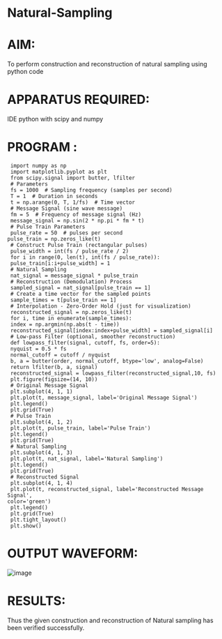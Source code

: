 # Natural-Sampling
# AIM:
 To perform construction and reconstruction of natural sampling using python code
# APPARATUS REQUIRED:
 IDE python with scipy and numpy
# PROGRAM :
~~~
 import numpy as np
 import matplotlib.pyplot as plt
 from scipy.signal import butter, lfilter
 # Parameters
 fs = 1000  # Sampling frequency (samples per second)
 T = 1  # Duration in seconds
 t = np.arange(0, T, 1/fs)  # Time vector
 # Message Signal (sine wave message)
 fm = 5  # Frequency of message signal (Hz)
 message_signal = np.sin(2 * np.pi * fm * t)
 # Pulse Train Parameters
 pulse_rate = 50  # pulses per second
pulse_train = np.zeros_like(t)
 # Construct Pulse Train (rectangular pulses)
 pulse_width = int(fs / pulse_rate / 2)
 for i in range(0, len(t), int(fs / pulse_rate)):
 pulse_train[i:i+pulse_width] = 1
 # Natural Sampling
 nat_signal = message_signal * pulse_train
 # Reconstruction (Demodulation) Process
 sampled_signal = nat_signal[pulse_train == 1]
 # Create a time vector for the sampled points
 sample_times = t[pulse_train == 1]
 # Interpolation - Zero-Order Hold (just for visualization)
 reconstructed_signal = np.zeros_like(t)
 for i, time in enumerate(sample_times):
 index = np.argmin(np.abs(t - time))
 reconstructed_signal[index:index+pulse_width] = sampled_signal[i]
 # Low-pass Filter (optional, smoother reconstruction)
 def lowpass_filter(signal, cutoff, fs, order=5):
 nyquist = 0.5 * fs
 normal_cutoff = cutoff / nyquist
 b, a = butter(order, normal_cutoff, btype='low', analog=False)
 return lfilter(b, a, signal)
 reconstructed_signal = lowpass_filter(reconstructed_signal,10, fs)
 plt.figure(figsize=(14, 10))
 # Original Message Signal
 plt.subplot(4, 1, 1)
 plt.plot(t, message_signal, label='Original Message Signal')
 plt.legend()
 plt.grid(True)
 # Pulse Train
 plt.subplot(4, 1, 2)
 plt.plot(t, pulse_train, label='Pulse Train')
 plt.legend()
 plt.grid(True)
 # Natural Sampling
 plt.subplot(4, 1, 3)
 plt.plot(t, nat_signal, label='Natural Sampling')
 plt.legend()
 plt.grid(True)
 # Reconstructed Signal
 plt.subplot(4, 1, 4)
 plt.plot(t, reconstructed_signal, label='Reconstructed Message Signal', 
color='green')
 plt.legend()
 plt.grid(True)
 plt.tight_layout()
 plt.show()
~~~
# OUTPUT WAVEFORM:
![image](https://github.com/user-attachments/assets/b013d7dc-d421-4461-85ea-d59767b8eecb)
# RESULTS:
Thus the given construction and reconstruction of Natural sampling has been verified
successfully.
